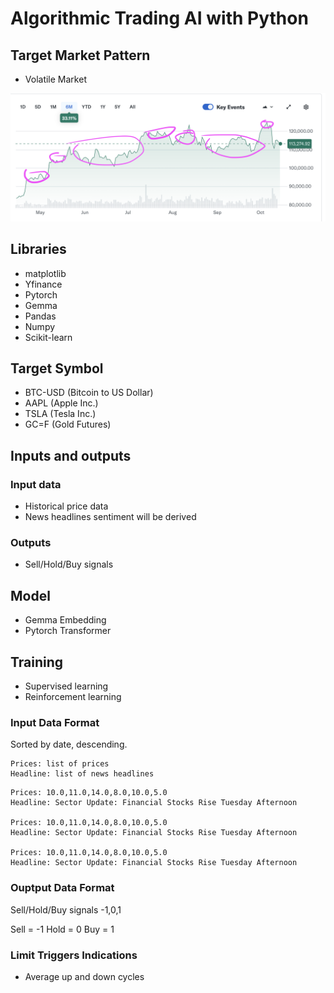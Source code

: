 # Algorithmic Trading AI with Python

## Target Market Pattern
 - Volatile Market

![Volatile Market](target-profit.png)

## Libraries
 - matplotlib
 - Yfinance
 - Pytorch
 - Gemma
 - Pandas
 - Numpy
 - Scikit-learn

## Target Symbol
 - BTC-USD (Bitcoin to US Dollar)
 - AAPL (Apple Inc.)
 - TSLA (Tesla Inc.)
 - GC=F (Gold Futures)

## Inputs and outputs

### Input data
 - Historical price data 
 - News headlines sentiment will be derived

### Outputs
 - Sell/Hold/Buy signals

## Model
 - Gemma Embedding
 - Pytorch Transformer

## Training
 - Supervised learning
 - Reinforcement learning

### Input Data Format 

Sorted by date, descending.

```
Prices: list of prices
Headline: list of news headlines
```

```
Prices: 10.0,11.0,14.0,8.0,10.0,5.0
Headline: Sector Update: Financial Stocks Rise Tuesday Afternoon

Prices: 10.0,11.0,14.0,8.0,10.0,5.0
Headline: Sector Update: Financial Stocks Rise Tuesday Afternoon

Prices: 10.0,11.0,14.0,8.0,10.0,5.0
Headline: Sector Update: Financial Stocks Rise Tuesday Afternoon
```
### Ouptput Data Format
Sell/Hold/Buy signals
-1,0,1

Sell = -1
Hold = 0
Buy  = 1


### Limit Triggers Indications
- Average up and down cycles
